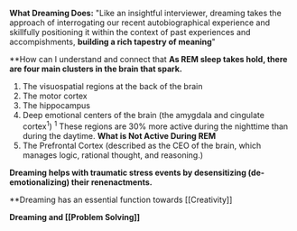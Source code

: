 **What Dreaming Does:**
"Like an insightful interviewer, dreaming takes the approach of interrogating our recent autobiographical experience and skillfully positioning it within the context of past experiences and accompishments, **building a rich tapestry of meaning**"


**How can I understand and connect that 
**As REM sleep takes hold, there are four main clusters in the brain that spark.**
1. The visuospatial regions at the back of the brain
2. The motor cortex 
3. The hippocampus
4. Deep emotional centers of the brain (the amygdala and cingulate cortex$^{1}$)
	$^{1}$ These regions are 30% more active during the nighttime than during the daytime.
**What is Not Active During REM**
1. The Prefrontal Cortex (described as the CEO of the brain, which manages logic, rational thought, and reasoning.)

**Dreaming helps with traumatic stress events by desensitizing (de-emotionalizing) their renenactments.**

**Dreaming has an essential function towards [[Creativity]]

**Dreaming and [[Problem Solving]]**
